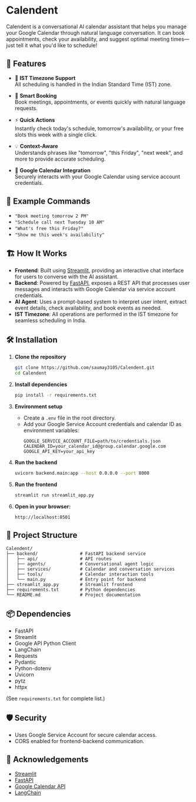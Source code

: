 # Calendent

Calendent is a conversational AI calendar assistant that helps you manage your Google Calendar through natural language conversation. It can book appointments, check your availability, and suggest optimal meeting times—just tell it what you'd like to schedule!

## 🚀 Features

- 📅 **IST Timezone Support**  
  All scheduling is handled in the Indian Standard Time (IST) zone.

- 🤖 **Smart Booking**  
  Book meetings, appointments, or events quickly with natural language requests.

- ⚡ **Quick Actions**  
  Instantly check today's schedule, tomorrow's availability, or your free slots this week with a single click.

- 💡 **Context-Aware**  
  Understands phrases like "tomorrow", "this Friday", "next week", and more to provide accurate scheduling.

- 📝 **Google Calendar Integration**  
  Securely interacts with your Google Calendar using service account credentials.

## 💬 Example Commands

- `"Book meeting tomorrow 2 PM"`
- `"Schedule call next Tuesday 10 AM"`
- `"What's free this Friday?"`
- `"Show me this week's availability"`

## 🏗️ How It Works

- **Frontend**: Built using [Streamlit](https://streamlit.io/), providing an interactive chat interface for users to converse with the AI assistant.
- **Backend**: Powered by [FastAPI](https://fastapi.tiangolo.com/), exposes a REST API that processes user messages and interacts with Google Calendar via service account credentials.
- **AI Agent**: Uses a prompt-based system to interpret user intent, extract event details, check availability, and book events as needed.
- **IST Timezone**: All operations are performed in the IST timezone for seamless scheduling in India.

## 🛠️ Installation

1. **Clone the repository**
    ```bash
    git clone https://github.com/saumay3105/Calendent.git
    cd Calendent
    ```

2. **Install dependencies**
    ```bash
    pip install -r requirements.txt
    ```

3. **Environment setup**
    - Create a `.env` file in the root directory.
    - Add your Google Service Account credentials and calendar ID as environment variables:
        ```
        GOOGLE_SERVICE_ACCOUNT_FILE=path/to/credentials.json
        CALENDAR_ID=your_calendar_id@group.calendar.google.com
        GOOGLE_API_KEY=your_api_key
        ```

4. **Run the backend**
    ```bash
    uvicorn backend.main:app --host 0.0.0.0 --port 8000
    ```

5. **Run the frontend**
    ```bash
    streamlit run streamlit_app.py
    ```

6. **Open in your browser:**
    ```
    http://localhost:8501
    ```

## 🧩 Project Structure

```
Calendent/
├── backend/                # FastAPI backend service
│   ├── api/                # API routes
│   ├── agents/             # Conversational agent logic
│   ├── services/           # Calendar and conversation services
│   ├── tools/              # Calendar interaction tools
│   └── main.py             # Entry point for backend
├── streamlit_app.py        # Streamlit frontend
├── requirements.txt        # Python dependencies
└── README.md               # Project documentation
```

## 📦 Dependencies

- FastAPI
- Streamlit
- Google API Python Client
- LangChain
- Requests
- Pydantic
- Python-dotenv
- Uvicorn
- pytz
- httpx

(See `requirements.txt` for complete list.)

## 🛡️ Security

- Uses Google Service Account for secure calendar access.
- CORS enabled for frontend-backend communication.

## 🙏 Acknowledgements

- [Streamlit](https://streamlit.io/)
- [FastAPI](https://fastapi.tiangolo.com/)
- [Google Calendar API](https://developers.google.com/calendar)
- [LangChain](https://python.langchain.com/)

